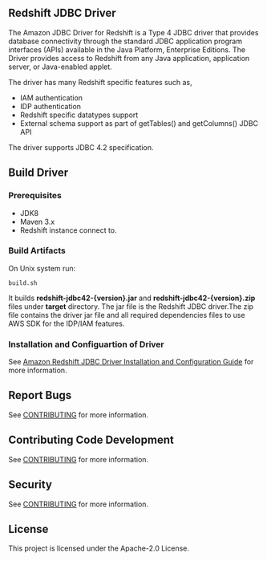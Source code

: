 ## Redshift JDBC Driver

The Amazon JDBC Driver for Redshift is a Type 4 JDBC driver that provides database connectivity through the standard JDBC application program interfaces (APIs) available in the Java Platform, Enterprise Editions. The Driver provides access to Redshift from any Java application, application server, or Java-enabled applet.

The driver has many Redshift specific features such as,

* IAM authentication
* IDP authentication
* Redshift specific datatypes support
* External schema support as part of getTables() and getColumns() JDBC API

The driver supports JDBC 4.2 specification.

## Build Driver
### Prerequisites
* JDK8
* Maven 3.x
* Redshift instance connect to.

### Build Artifacts
On Unix system run:
```
build.sh
```
It builds **redshift-jdbc42-{version}.jar** and **redshift-jdbc42-{version}.zip** files under **target** directory. 
The jar file is the Redshift JDBC driver.The zip file contains the driver jar file and all required dependencies files to use AWS SDK for the IDP/IAM features.

### Installation and Configuartion of Driver

See [Amazon Redshift JDBC Driver Installation and Configuration Guide](https://docs.aws.amazon.com/redshift/latest/mgmt/jdbc20_install.html) for more information.

## Report Bugs

See [CONTRIBUTING](CONTRIBUTING.md#Reporting-Bugs/Feature-Requests) for more information.

## Contributing Code Development

See [CONTRIBUTING](CONTRIBUTING.md#Contributing-via-Pull-Requests) for more information.

## Security

See [CONTRIBUTING](CONTRIBUTING.md#security-issue-notifications) for more information.

## License

This project is licensed under the Apache-2.0 License.

